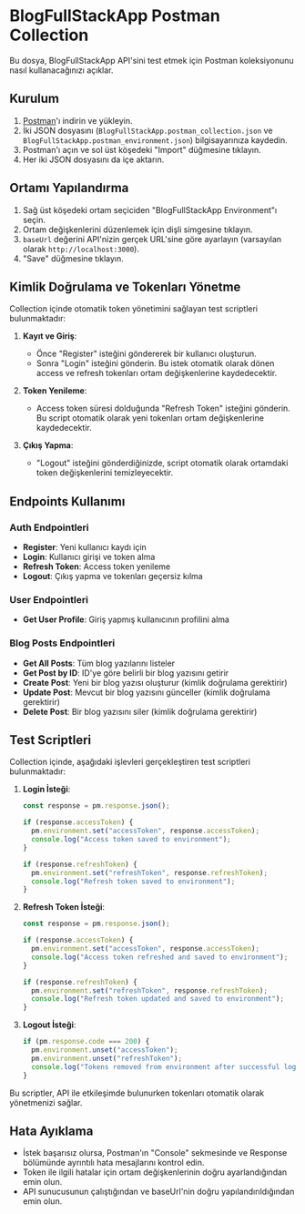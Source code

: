 # BlogFullStackApp Postman Collection

Bu dosya, BlogFullStackApp API'sini test etmek için Postman koleksiyonunu nasıl kullanacağınızı açıklar.

## Kurulum

1. [Postman](https://www.postman.com/downloads/)'ı indirin ve yükleyin.
2. İki JSON dosyasını (`BlogFullStackApp.postman_collection.json` ve `BlogFullStackApp.postman_environment.json`) bilgisayarınıza kaydedin.
3. Postman'ı açın ve sol üst köşedeki "Import" düğmesine tıklayın.
4. Her iki JSON dosyasını da içe aktarın.

## Ortamı Yapılandırma

1. Sağ üst köşedeki ortam seçiciden "BlogFullStackApp Environment"ı seçin.
2. Ortam değişkenlerini düzenlemek için dişli simgesine tıklayın.
3. `baseUrl` değerini API'nizin gerçek URL'sine göre ayarlayın (varsayılan olarak `http://localhost:3000`).
4. "Save" düğmesine tıklayın.

## Kimlik Doğrulama ve Tokenları Yönetme

Collection içinde otomatik token yönetimini sağlayan test scriptleri bulunmaktadır:

1. **Kayıt ve Giriş**:

   - Önce "Register" isteğini göndererek bir kullanıcı oluşturun.
   - Sonra "Login" isteğini gönderin. Bu istek otomatik olarak dönen access ve refresh tokenları ortam değişkenlerine kaydedecektir.

2. **Token Yenileme**:

   - Access token süresi dolduğunda "Refresh Token" isteğini gönderin. Bu script otomatik olarak yeni tokenları ortam değişkenlerine kaydedecektir.

3. **Çıkış Yapma**:
   - "Logout" isteğini gönderdiğinizde, script otomatik olarak ortamdaki token değişkenlerini temizleyecektir.

## Endpoints Kullanımı

### Auth Endpointleri

- **Register**: Yeni kullanıcı kaydı için
- **Login**: Kullanıcı girişi ve token alma
- **Refresh Token**: Access token yenileme
- **Logout**: Çıkış yapma ve tokenları geçersiz kılma

### User Endpointleri

- **Get User Profile**: Giriş yapmış kullanıcının profilini alma

### Blog Posts Endpointleri

- **Get All Posts**: Tüm blog yazılarını listeler
- **Get Post by ID**: ID'ye göre belirli bir blog yazısını getirir
- **Create Post**: Yeni bir blog yazısı oluşturur (kimlik doğrulama gerektirir)
- **Update Post**: Mevcut bir blog yazısını günceller (kimlik doğrulama gerektirir)
- **Delete Post**: Bir blog yazısını siler (kimlik doğrulama gerektirir)

## Test Scriptleri

Collection içinde, aşağıdaki işlevleri gerçekleştiren test scriptleri bulunmaktadır:

1. **Login İsteği**:

   ```javascript
   const response = pm.response.json();

   if (response.accessToken) {
     pm.environment.set("accessToken", response.accessToken);
     console.log("Access token saved to environment");
   }

   if (response.refreshToken) {
     pm.environment.set("refreshToken", response.refreshToken);
     console.log("Refresh token saved to environment");
   }
   ```

2. **Refresh Token İsteği**:

   ```javascript
   const response = pm.response.json();

   if (response.accessToken) {
     pm.environment.set("accessToken", response.accessToken);
     console.log("Access token refreshed and saved to environment");
   }

   if (response.refreshToken) {
     pm.environment.set("refreshToken", response.refreshToken);
     console.log("Refresh token updated and saved to environment");
   }
   ```

3. **Logout İsteği**:
   ```javascript
   if (pm.response.code === 200) {
     pm.environment.unset("accessToken");
     pm.environment.unset("refreshToken");
     console.log("Tokens removed from environment after successful logout");
   }
   ```

Bu scriptler, API ile etkileşimde bulunurken tokenları otomatik olarak yönetmenizi sağlar.

## Hata Ayıklama

- İstek başarısız olursa, Postman'ın "Console" sekmesinde ve Response bölümünde ayrıntılı hata mesajlarını kontrol edin.
- Token ile ilgili hatalar için ortam değişkenlerinin doğru ayarlandığından emin olun.
- API sunucusunun çalıştığından ve baseUrl'nin doğru yapılandırıldığından emin olun.
